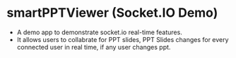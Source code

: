 # smartPPTViewer (Socket.IO Demo)
- A demo app to demonstrate socket.io real-time features.
- It allows users to collabrate for PPT slides, PPT Slides changes for every connected user in real time, if any user changes ppt.
